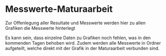 # Messwerte-Maturaarbeit
Zur Offenlegung aller Resultate und Messwerte werden hier zu allen Grafiken die Messwerte hinterlegt

Es kann sein, dass einzelne Daten zu Grafiken noch fehlen, was in den kommenden Tagen behoben wird. Zudem werden alle Messwerte in Ordner aufgeteilt, welche direkt mit der Grafik in der Maturaarbeit verbunden sind.
